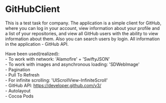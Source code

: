 # GitHubClient

This is a test task for company. The application is a simple client for GitHub, where you can log in your account, 
view information about your profile and a list of your repositories, and view all GitHub users with the ability 
to view information about them. Also you can search users by login. All information in the application - GitHub API.  
  
Have been used(realized):  
    - To work with network: 'Alamofire' + 'SwiftyJSON'  
    - To work with images and asynchronous loading: 'SDWebImage'  
    - Pagination  
    - Pull To Refresh  
    - For infinite scrolling: 'UIScrollView-InfiniteScroll'  
    - GitHub API: https://developer.github.com/v3/  
    - Autolayout  
    - Cocoa Pods  
